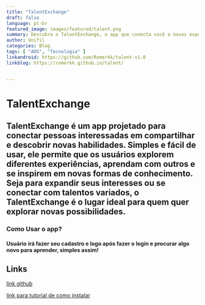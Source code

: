 ```yaml
---
title: "TalentExchange" 
draft: false 
language: pt-br 
featured_image: images/featured/talent.png
summary: Descubra o TalentExchange, o app que conecta você a novas experiências, habilidades e conhecimentos! Simples e direto, ele facilita encontrar pessoas com talentos únicos, permitindo que você explore e aprenda de forma prática e envolvente. Com uma interface fácil de usar, o TalentExchange é perfeito para quem busca expandir conhecimentos e se inspirar com as habilidades de outros usuários. Conecte-se, explore e transforme seu aprendizado em algo extraordinário! 
author: Unifil 
categories: Blog 
tags: [ "ADS", "Tecnologia" ] 
linkandroid: https://github.com/Romerkk/talent-v1.0
linkblog: https://romerkk.github.io/talent/


---
```



#  TalentExchange

## TalentExchange é um app projetado para conectar pessoas interessadas em compartilhar e descobrir novas habilidades. Simples e fácil de usar, ele permite que os usuários explorem diferentes experiências, aprendam com outros e se inspirem em novas formas de conhecimento. Seja para expandir seus interesses ou se conectar com talentos variados, o TalentExchange é o lugar ideal para quem quer explorar novas possibilidades.


###  Como Usar o app?

####  Usuário irá fazer seu cadastro e logo após fazer o login e procurar algo novo para aprender, simples assim! 



## Links

[link github](https://github.com/Romerkk/talent-v1.0)

[link para tutorial de como instalar](https://youtu.be/NOcnIWXHizE)


 



